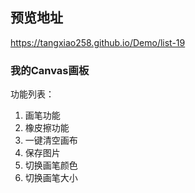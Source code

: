 ## 预览地址
https://tangxiao258.github.io/Demo/list-19

### 我的Canvas画板
功能列表：
1. 画笔功能
2. 橡皮擦功能
3. 一键清空画布
4. 保存图片
5. 切换画笔颜色
6. 切换画笔大小
